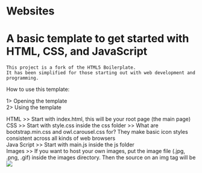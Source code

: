 # Websites
# A basic template to get started with HTML, CSS, and JavaScript

    This project is a fork of the HTML5 Boilerplate.
    It has been simplified for those starting out with web development and programming.

How to use this template:

  1> Opening the template<br>
  2> Using the template
 
   HTML
       >> Start with index.html, this will be your root page (the main page)<br>
   CSS
       >> Start with style.css inside the css folder
       >> What are bootstrap.min.css and owl.carousel.css for?
        They make basic icon styles consistent across all kinds of web browsers<br>
    Java Script
       >> Start with main.js inside the js folder<br>
    Images
       >> If you want to host your own images, put the image file (.jpg, .png, .gif) inside the images directory.
          Then the source on an img tag will be<br>
                <img src="/images/your_picture.jpg">
